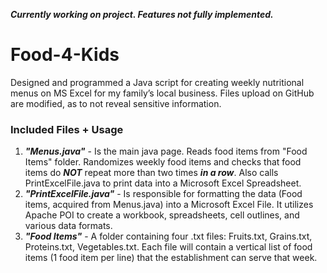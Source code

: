 ***Currently working on project. Features not fully implemented.***

# Food-4-Kids
Designed and programmed a Java script for creating weekly nutritional menus on MS Excel for my family’s local business. Files upload on GitHub are modified, as to not reveal sensitive information.

### Included Files + Usage
1. ***"Menus.java"*** - Is the main java page. Reads food items from "Food Items" folder. Randomizes weekly food items and checks that food items do ***NOT*** repeat more than two times ***in a row***. Also calls PrintExcelFile.java to print data into a Microsoft Excel Spreadsheet. 
2. ***"PrintExcelFile.java"*** - Is responsible for formatting the data (Food items, acquired from Menus.java) into a Microsoft Excel File. It utilizes Apache POI to create a workbook, spreadsheets, cell outlines, and various data formats. 
3. ***"Food Items"*** - A folder containing four .txt files: Fruits.txt, Grains.txt, Proteins.txt, Vegetables.txt. Each file will contain a vertical list of food items (1 food item per line) that the establishment can serve that week. 
